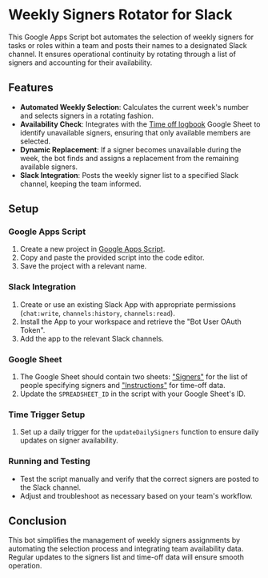 # Weekly Signers Rotator for Slack

This Google Apps Script bot automates the selection of weekly signers for tasks or roles within a team and posts their names to a designated Slack channel. It ensures operational continuity by rotating through a list of signers and accounting for their availability.

## Features

- **Automated Weekly Selection**: Calculates the current week's number and selects signers in a rotating fashion.
- **Availability Check**: Integrates with the [Time off logbook](https://docs.google.com/spreadsheets/d/1-qxltbYl6316Y6ZMmkephI4Dc5fqp__rpZYjSg4inQk/edit#gid=1070316407) Google Sheet to identify unavailable signers, ensuring that only available members are selected.
- **Dynamic Replacement**: If a signer becomes unavailable during the week, the bot finds and assigns a replacement from the remaining available signers.
- **Slack Integration**: Posts the weekly signer list to a specified Slack channel, keeping the team informed.

## Setup

### Google Apps Script

1. Create a new project in [Google Apps Script](https://script.google.com/).
2. Copy and paste the provided script into the code editor.
3. Save the project with a relevant name.

### Slack Integration

1. Create or use an existing Slack App with appropriate permissions (`chat:write`, `channels:history`, `channels:read`).
2. Install the App to your workspace and retrieve the "Bot User OAuth Token".
3. Add the app to the relevant Slack channels.

### Google Sheet

1. The Google Sheet should contain two sheets: ["Signers"](https://docs.google.com/spreadsheets/d/1-qxltbYl6316Y6ZMmkephI4Dc5fqp__rpZYjSg4inQk/edit#gid=591540713) for the list of people specifying signers and ["Instructions"](https://docs.google.com/spreadsheets/d/1-qxltbYl6316Y6ZMmkephI4Dc5fqp__rpZYjSg4inQk/edit#gid=1070316407) for time-off data.
2. Update the `SPREADSHEET_ID` in the script with your Google Sheet's ID.

### Time Trigger Setup

1. Set up a daily trigger for the `updateDailySigners` function to ensure daily updates on signer availability.

### Running and Testing

- Test the script manually and verify that the correct signers are posted to the Slack channel.
- Adjust and troubleshoot as necessary based on your team's workflow.

## Conclusion

This bot simplifies the management of weekly signers assignments by automating the selection process and integrating team availability data. Regular updates to the signers list and time-off data will ensure smooth operation.
